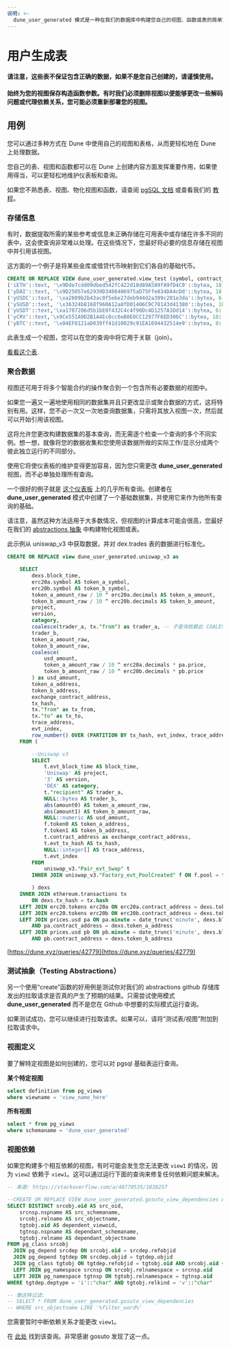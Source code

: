 ```yaml
---
说明: >-
  dune_user_generated 模式是一种在我们的数据库中构建您自己的视图、函数或表的简单方法。
---
```


# 用户生成表

#### 请注意，这些表不保证包含正确的数据，如果不是您自己创建的，请谨慎使用。

**始终为您的视图保存构造函数参数。有时我们必须删除视图以便能够更改一些解码问题或代理依赖关系，您可能必须重新部署您的视图。**

## 用例

您可以通过多种方式在 Dune 中使用自己的视图和表格，从而更轻松地在 Dune 上处理数据。

您自己的表、视图和函数都可以在 Dune 上创建内容方面发挥重要作用，如果使用得当，可以更轻松地维护仪表板和查询。

如果您不熟悉表、视图、物化视图和函数，请查阅 [pgSQL 文档](https://www.postgresqltutorial.com/postgresql-views/) 或查看我们的 [教程](../../about/tutorials/)。

### 存储信息

有时，数据提取所需的某些参考或信息未正确存储在可用表中或存储在许多不同的表中，这会使查询非常难以处理。在这些情况下，您最好将必要的信息存储在视图中并引用该视图。

这方面的一个例子是将某些金库或借贷代币映射到它们各自的基础代币。

```sql
CREATE OR REPLACE VIEW dune_user_generated.view_test (symbol, contract_address, decimals, underlying_token_address) AS VALUES
('iETH'::text, '\x9Dde7cdd09dbed542fC422d18d89A589fA9fD4C0'::bytea, 18::numeric, '\xc02aaa39b223fe8d0a0e5c4f27ead9083c756cc2'::bytea),
('yDAI'::text, '\x9D25057e62939D3408406975aD75Ffe834DA4cDd'::bytea, 18::numeric, '\x6B175474E89094C44Da98b954EedeAC495271d0F'::bytea),
('yUSDC'::text, '\xa2609b2b43ac0f5ebe27deb944d2a399c201e3da'::bytea, 6::numeric, '\xA0b86991c6218b36c1d19D4a2e9Eb0cE3606eB48'::bytea),
('ySUSD'::text, '\x36324b8168f960A12a8fD01406C9C78143d41380'::bytea, 18::numeric, '\x57Ab1ec28D129707052df4dF418D58a2D46d5f51'::bytea),
('yUSDT'::text,'\xa1787206d5b1bE0f432C4c4f96Dc4D1257A1Dd14'::bytea, 6::numeric, '\xdAC17F958D2ee523a2206206994597C13D831ec7'::bytea),
('yCRV'::text,'\x9Ce551A9D2B1A4Ec0cc6eB0E0CC12977F6ED306C'::bytea, 18::numeric, '\x6B175474E89094C44Da98b954EedeAC495271d0F'::bytea),
('yBTC'::text, '\x04EF8121aD039ff41d10029c91EA1694432514e9'::bytea, 8::numeric, '\x2260FAC5E5542a773Aa44fBCfeDf7C193bc2C599'::bytea)
```

此表生成一个视图，您可以在您的查询中将它用于关联（join）。

[看看这个表](https://dune.xyz/queries/41577).

### 聚合数据

视图还可用于将多个智能合约的操作聚合到一个包含所有必要数据的视图中。

如果您一遍又一遍地使用相同的数据集并且只更改显示或聚合数据的方式，这将特别有用。这样，您不必一次又一次地查询数据集，只需将其放入视图一次，然后就可以开始引用该视图。

这将允许您更改构建数据集的基本查询，而无需逐个检查一个查询的多个不同实例。想一想，就像将您的数据收集和您使用该数据所做的实际工作/显示分成两个彼此独立运行的不同部分。

使用它将使仪表板的维护变得更加容易，因为您只需更改 **dune\_user\_generated** 视图，而不必单独处理所有查询。

一个很好的例子就是 [这个仪表板](https://dune.xyz/keeganead/cryptoart\_1) 上的几乎所有查询。创建者在 **dune\_user\_generated** 模式中创建了一个基础数据集，并使用它来作为他所有查询的基础。

请注意，虽然这种方法适用于大多数情况，但视图的计算成本可能会很高，您最好在我们的 [abstractions 抽象](abstractions.md) 中构建物化视图或表。

此示例从 uniswap\_v3 中获取数据，并对 dex.trades 表的数据进行标准化。

```sql
CREATE OR REPLACE view dune_user_generated.uniswap_v3 as 

    SELECT
        dexs.block_time,
        erc20a.symbol AS token_a_symbol,
        erc20b.symbol AS token_b_symbol,
        token_a_amount_raw / 10 ^ erc20a.decimals AS token_a_amount,
        token_b_amount_raw / 10 ^ erc20b.decimals AS token_b_amount,
        project,
        version,
        category,
        coalesce(trader_a, tx."from") as trader_a, -- 子查询依赖此 COALESCE 来避免与 transactions 表的冗余连接
        trader_b,
        token_a_amount_raw,
        token_b_amount_raw,
        coalesce(
            usd_amount,
            token_a_amount_raw / 10 ^ erc20a.decimals * pa.price,
            token_b_amount_raw / 10 ^ erc20b.decimals * pb.price
        ) as usd_amount,
        token_a_address,
        token_b_address,
        exchange_contract_address,
        tx_hash,
        tx."from" as tx_from,
        tx."to" as tx_to,
        trace_address,
        evt_index,
        row_number() OVER (PARTITION BY tx_hash, evt_index, trace_address) AS trade_id
    FROM (

        --Uniswap v3
        SELECT
            t.evt_block_time AS block_time,
            'Uniswap' AS project,
            '3' AS version,
            'DEX' AS category,
            t."recipient" AS trader_a,
            NULL::bytea AS trader_b,
            abs(amount0) AS token_a_amount_raw,
            abs(amount1) AS token_b_amount_raw,
            NULL::numeric AS usd_amount,
            f.token0 AS token_a_address,
            f.token1 AS token_b_address,
            t.contract_address as exchange_contract_address,
            t.evt_tx_hash AS tx_hash,
            NULL::integer[] AS trace_address,
            t.evt_index
        FROM
            uniswap_v3."Pair_evt_Swap" t
        INNER JOIN uniswap_v3."Factory_evt_PoolCreated" f ON f.pool = t.contract_address

        ) dexs
    INNER JOIN ethereum.transactions tx
        ON dexs.tx_hash = tx.hash
    LEFT JOIN erc20.tokens erc20a ON erc20a.contract_address = dexs.token_a_address
    LEFT JOIN erc20.tokens erc20b ON erc20b.contract_address = dexs.token_b_address
    LEFT JOIN prices.usd pa ON pa.minute = date_trunc('minute', dexs.block_time)
        AND pa.contract_address = dexs.token_a_address
    LEFT JOIN prices.usd pb ON pb.minute = date_trunc('minute', dexs.block_time)
        AND pb.contract_address = dexs.token_b_address
```

[https://dune.xyz/queries/42779](https://dune.xyz/queries/42779)

### 测试抽象（Testing Abstractions）

另一个使用“create”函数的好用例是测试你对我们的 abstractions github 存储库发出的拉取请求是否真的产生了预期的结果。只需尝试使用模式 **dune\_user\_generated** 而不是您在 Github 中想要的实际模式运行查询。

如果测试成功，您可以继续进行拉取请求。如果可以，请将“测试表/视图”附加到拉取请求中。

### 视图定义

要了解特定视图是如何创建的，您可以对 pgsql 基础表运行查询。

**某个特定视图**

```sql
select definition from pg_views 
where viewname = 'view_name_here'
```

**所有视图**

```sql
select * from pg_views 
where schemaname = 'dune_user_generated'
```

### 视图依赖

如果您构建多个相互依赖的视图，有时可能会发生您无法更改 `view1` 的情况，因为 `view2` 依赖于 `view1`。这可以通过运行下面的查询来修复任何依赖问题来解决。

```sql
-- 来源: https://stackoverflow.com/a/48770535/1838257

--CREATE OR REPLACE VIEW dune_user_generated.gosuto_view_dependencies AS
SELECT DISTINCT srcobj.oid AS src_oid,
    srcnsp.nspname AS src_schemaname,
    srcobj.relname AS src_objectname,
    tgtobj.oid AS dependent_viewoid,
    tgtnsp.nspname AS dependant_schemaname,
    tgtobj.relname AS dependant_objectname
FROM pg_class srcobj
  JOIN pg_depend srcdep ON srcobj.oid = srcdep.refobjid
  JOIN pg_depend tgtdep ON srcdep.objid = tgtdep.objid
  JOIN pg_class tgtobj ON tgtdep.refobjid = tgtobj.oid AND srcobj.oid <> tgtobj.oid
  LEFT JOIN pg_namespace srcnsp ON srcobj.relnamespace = srcnsp.oid
  LEFT JOIN pg_namespace tgtnsp ON tgtobj.relnamespace = tgtnsp.oid
WHERE tgtdep.deptype = 'i'::"char" AND tgtobj.relkind = 'v'::"char"

-- 像这样过滤:
-- SELECT * FROM dune_user_generated.gosuto_view_dependencies
-- WHERE src_objectname LIKE '%filter_word%'
```

您需要暂时中断依赖关系才能更改 `view1`。

在 [此处](https://dune.xyz/queries/70916) 找到该查询。非常感谢 gosuto 发现了这一点。
